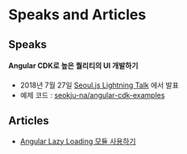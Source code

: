 # Speaks and Articles


## Speaks

#### Angular CDK로 높은 퀄리티의 UI 개발하기

* 2018년 7월 27일 [Seoul.js Lightning Talk](https://festa.io/events/49) 에서 발표
* 예제 코드 : [seokju-na/angular-cdk-examples](https://github.com/seokju-na/angular-cdk-examples)

<script async class="speakerdeck-embed" data-id="84a236bccfef4e89a638dc617190d5b4" data-ratio="1.77777777777778" src="//speakerdeck.com/assets/embed.js"></script>


## Articles

* [Angular Lazy Loading 모듈 사용하기](https://medium.com/towncompany-engineering/angular-lazy-loading-%EB%AA%A8%EB%93%88-%EC%82%AC%EC%9A%A9%ED%95%98%EA%B8%B0-f82c3ccb43d1)

